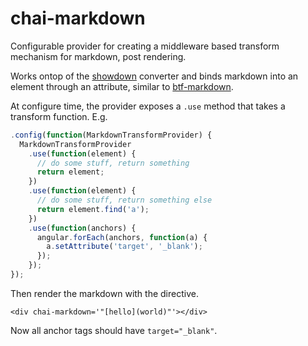 # chai-markdown

Configurable provider for creating a middleware based transform
mechanism for markdown, post rendering.

Works ontop of the [showdown](https://github.com/showdownjs/showdown) converter and binds markdown into an element through an attribute, similar to [btf-markdown](https://github.com/btford/angular-markdown-directive).

At configure time, the provider exposes a `.use` method that
takes a transform function. E.g.

```js
.config(function(MarkdownTransformProvider) {
  MarkdownTransformProvider
    .use(function(element) {
      // do some stuff, return something
      return element;
    })
    .use(function(element) {
      // do some stuff, return something else
      return element.find('a');
    })
    .use(function(anchors) {
      angular.forEach(anchors, function(a) {
        a.setAttribute('target', '_blank');
      });
    });
});
```

Then render the markdown with the directive.

```
<div chai-markdown='"[hello](world)"'></div>
```

Now all anchor tags should have `target="_blank"`.

